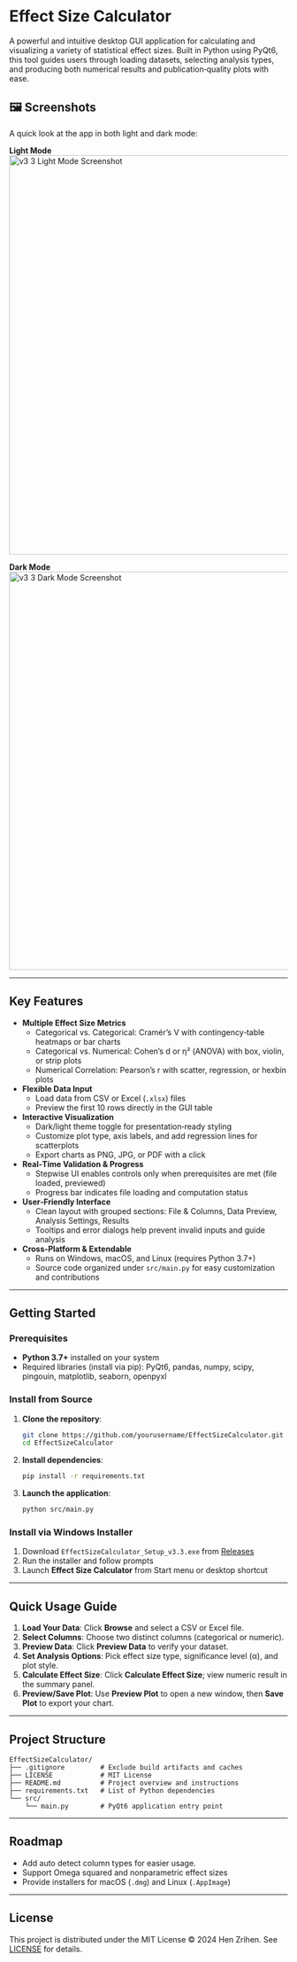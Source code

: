 # Effect Size Calculator

A powerful and intuitive desktop GUI application for calculating and visualizing a variety of statistical effect sizes. Built in Python using PyQt6, this tool guides users through loading datasets, selecting analysis types, and producing both numerical results and publication‑quality plots with ease.

## 🖼 Screenshots

A quick look at the app in both light and dark mode:

**Light Mode**
<img width="532" height="721" alt="v3 3 Light Mode Screenshot " src="https://github.com/user-attachments/assets/aed0c7e1-f080-4c19-8d20-785ffd705cd5" />

**Dark Mode**
<img width="536" height="719" alt="v3 3 Dark Mode Screenshot " src="https://github.com/user-attachments/assets/4421b4f7-4392-4b59-a13a-f511cd6b7e3e" />

---

## Key Features

- **Multiple Effect Size Metrics**
  - Categorical vs. Categorical: Cramér’s V with contingency‑table heatmaps or bar charts
  - Categorical vs. Numerical: Cohen’s d or η² (ANOVA) with box, violin, or strip plots
  - Numerical Correlation: Pearson’s r with scatter, regression, or hexbin plots
- **Flexible Data Input**
  - Load data from CSV or Excel (`.xlsx`) files
  - Preview the first 10 rows directly in the GUI table
- **Interactive Visualization**
  - Dark/light theme toggle for presentation‑ready styling
  - Customize plot type, axis labels, and add regression lines for scatterplots
  - Export charts as PNG, JPG, or PDF with a click
- **Real‑Time Validation & Progress**
  - Stepwise UI enables controls only when prerequisites are met (file loaded, previewed)
  - Progress bar indicates file loading and computation status
- **User‑Friendly Interface**
  - Clean layout with grouped sections: File & Columns, Data Preview, Analysis Settings, Results
  - Tooltips and error dialogs help prevent invalid inputs and guide analysis
- **Cross‑Platform & Extendable**
  - Runs on Windows, macOS, and Linux (requires Python 3.7+)
  - Source code organized under `src/main.py` for easy customization and contributions

---

## Getting Started

### Prerequisites

- **Python 3.7+** installed on your system
- Required libraries (install via pip): PyQt6, pandas, numpy, scipy, pingouin, matplotlib, seaborn, openpyxl

### Install from Source

1. **Clone the repository**:
   ```bash
   git clone https://github.com/yourusername/EffectSizeCalculator.git
   cd EffectSizeCalculator
   ```
2. **Install dependencies**:
   ```bash
   pip install -r requirements.txt
   ```
3. **Launch the application**:
   ```bash
   python src/main.py
   ```

### Install via Windows Installer

1. Download `EffectSizeCalculator_Setup_v3.3.exe` from [Releases](https://github.com/yourusername/EffectSizeCalculator/releases)
2. Run the installer and follow prompts
3. Launch **Effect Size Calculator** from Start menu or desktop shortcut

---

## Quick Usage Guide

1. **Load Your Data**: Click **Browse** and select a CSV or Excel file.
2. **Select Columns**: Choose two distinct columns (categorical or numeric).
3. **Preview Data**: Click **Preview Data** to verify your dataset.
4. **Set Analysis Options**: Pick effect size type, significance level (α), and plot style.
5. **Calculate Effect Size**: Click **Calculate Effect Size**; view numeric result in the summary panel.
6. **Preview/Save Plot**: Use **Preview Plot** to open a new window, then **Save Plot** to export your chart.

---

## Project Structure

```
EffectSizeCalculator/
├── .gitignore         # Exclude build artifacts and caches
├── LICENSE            # MIT License
├── README.md          # Project overview and instructions
├── requirements.txt   # List of Python dependencies
└── src/
    └── main.py        # PyQt6 application entry point
```

---

## Roadmap

- Add auto detect column types for easier usage.
- Support Omega squared and nonparametric effect sizes
- Provide installers for macOS (`.dmg`) and Linux (`.AppImage`)

---

## License

This project is distributed under the MIT License © 2024 Hen Zrihen. See [LICENSE](LICENSE) for details.

